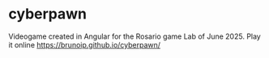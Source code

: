 # cyberpawn

Videogame created in Angular for the Rosario game Lab of June 2025.
Play it online https://brunoip.github.io/cyberpawn/